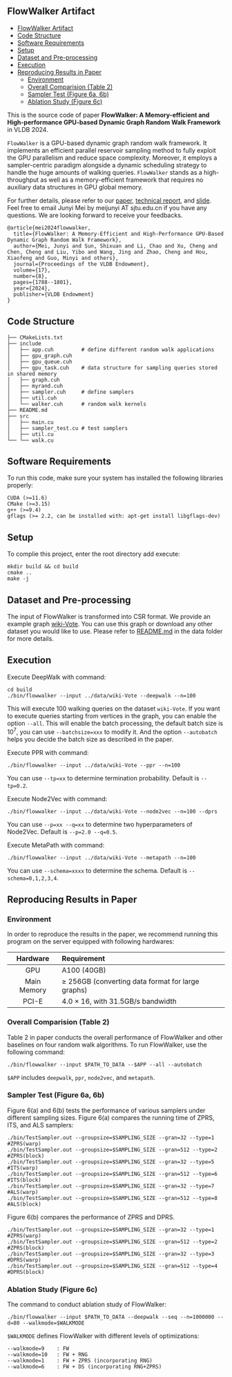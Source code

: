 ## FlowWalker Artifact


- [FlowWalker Artifact](#flowwalker-artifact)
- [Code Structure](#code-structure)
- [Software Requirements](#software-requirements)
- [Setup](#setup)
- [Dataset and Pre-processing](#dataset-and-pre-processing)
- [Execution](#execution)
- [Reproducing Results in Paper](#reproducing-results-in-paper)
  - [Environment](#environment)
  - [Overall Comparision (Table 2)](#overall-comparision-table-2)
  - [Sampler Test (Figure 6a, 6b)](#sampler-test-figure-6a-6b)
  - [Ablation Study (Figure 6c)](#ablation-study-figure-6c)


This is the source code of paper **FlowWalker: A Memory-efficient and High-performance GPU-based Dynamic Graph Random Walk Framework** in VLDB 2024. 

`FlowWalker` is a GPU-based dynamic graph random walk framework. It implements an efficient parallel reservoir sampling method to fully exploit the GPU parallelism and reduce space complexity. Moreover, it employs a sampler-centric paradigm alongside a dynamic scheduling strategy to handle the huge amounts of walking queries. `FlowWalker` stands as a high-throughput as well as a memory-efficient framework that requires no auxiliary data structures in GPU global memory. 

For further details, please refer to our [paper](https://www.vldb.org/pvldb/vol17/p1788-mei.pdf), [technical report](https://arxiv.org/abs/2404.08364), and [slide](FlowWalker-VLDB24.pdf). 
Feel free to email Junyi Mei by meijunyi AT sjtu.edu.cn if you have any questions. We are looking forward to receive your feedbacks.

```
@article{mei2024flowwalker,
  title={FlowWalker: A Memory-Efficient and High-Performance GPU-Based Dynamic Graph Random Walk Framework},
  author={Mei, Junyi and Sun, Shixuan and Li, Chao and Xu, Cheng and Chen, Cheng and Liu, Yibo and Wang, Jing and Zhao, Cheng and Hou, Xiaofeng and Guo, Minyi and others},
  journal={Proceedings of the VLDB Endowment},
  volume={17},
  number={8},
  pages={1788--1801},
  year={2024},
  publisher={VLDB Endowment}
}
```

## Code Structure

```
├── CMakeLists.txt
├── include
│   ├── app.cuh         # define different random walk applications
│   ├── gpu_graph.cuh
│   ├── gpu_queue.cuh
│   ├── gpu_task.cuh    # data structure for sampling queries stored in shared memory
│   ├── graph.cuh
│   ├── myrand.cuh
│   ├── sampler.cuh     # define samplers
│   ├── util.cuh
│   └── walker.cuh      # random walk kernels
├── README.md
├── src
│   ├── main.cu
│   ├── sampler_test.cu # test samplers
│   ├── util.cu
└── └── walk.cu
```

## Software Requirements
To run this code, make sure your system has installed the following libraries properly:

```
CUDA (>=11.6)
CMake (>=3.15)
g++ (>=9.4)
gflags (>= 2.2, can be installed with: apt-get install libgflags-dev)
```

## Setup

To complie this project, enter the root directory add execute:
```
mkdir build && cd build
cmake ..
make -j
```

## Dataset and Pre-processing
The input of FlowWalker is transformed into CSR format. We provide an example graph [wiki-Vote](http://snap.stanford.edu/data/wiki-Vote.html). You can use this graph or download any other dataset you would like to use. Please refer to [README.md](./data/README.md) in the data folder for more details.

## Execution 
Execute DeepWalk with command:
```
cd build
./bin/flowwalker --input ../data/wiki-Vote --deepwalk --n=100
```
This will execute 100 walking queries on the dataset `wiki-Vote`. If you want to execute queries starting from vertices in the graph, you can enable the option `--all`. This will enable the batch processing, the default batch size is $10^7$, you can use `--batchsize=xxx` to modify it. And the option `--autobatch` helps you decide the batch size as described in the paper.

Execute PPR with command:
```
./bin/flowwalker --input ../data/wiki-Vote --ppr --n=100 
```
You can use `--tp=xx` to determine termination probability. Default is `--tp=0.2`.

Execute Node2Vec with command:
```
./bin/flowwalker --input ../data/wiki-Vote --node2vec --n=100 --dprs
```
You can use `--p=xx --q=xx` to determine two hyperparameters of Node2Vec. Default is `--p=2.0 --q=0.5`.

Execute MetaPath with command:
```
./bin/flowwalker --input ../data/wiki-Vote --metapath --n=100
```
You can use `--schema=xxxx` to determine the schema. Default is `--schema=0,1,2,3,4`.

## Reproducing Results in Paper

### Environment
In order to reproduce the results in the paper, we recommend running this program on the server equipped with following hardwares:

| Hardware | Requirement | 
| :-----:| :---- | 
| GPU | A100 (40GB) | 
| Main Memory | $\geq$ 256GB (converting data format for large graphs) | 
| PCI-E | 4.0 × 16, with 31.5GB/s bandwidth |

### Overall Comparision (Table 2)
Table 2 in paper conducts the overall performance of FlowWalker and other baselines on four random walk algorithms. To run FlowWalker, use the following command:
```
./bin/flowwalker --input $PATH_TO_DATA --$APP --all --autobatch
```
`$APP` includes `deepwalk`, `ppr`, `node2vec`, and `metapath`.

### Sampler Test (Figure 6a, 6b)
Figure 6(a) and 6(b) tests the performance of various samplers under different sampling sizes. Figure 6(a) compares the running time of ZPRS, ITS, and ALS samplers:
```
./bin/TestSampler.out --groupsize=$SAMPLING_SIZE --gran=32 --type=1  #ZPRS(warp)
./bin/TestSampler.out --groupsize=$SAMPLING_SIZE --gran=512 --type=2 #ZPRS(block)
./bin/TestSampler.out --groupsize=$SAMPLING_SIZE --gran=32 --type=5  #ITS(warp)
./bin/TestSampler.out --groupsize=$SAMPLING_SIZE --gran=512 --type=6 #ITS(block)
./bin/TestSampler.out --groupsize=$SAMPLING_SIZE --gran=32 --type=7  #ALS(warp)
./bin/TestSampler.out --groupsize=$SAMPLING_SIZE --gran=512 --type=8 #ALS(block)
```

<!-- Figure 6(b) presents the speedup of RNG optimization.
```
./bin/TestSampler.out --groupsize=$SAMPLING_SIZE --gran=32 --type=1  # optimized (warp)
./bin/TestSampler.out --groupsize=$SAMPLING_SIZE --gran=32 --type=21 # curand (warp)
./bin/TestSampler.out --groupsize=$SAMPLING_SIZE --gran=512 --type=2 # optimized (block)
./bin/TestSampler.out --groupsize=$SAMPLING_SIZE --gran=512 --type=21 # curand (block)
``` -->

Figure 6(b) compares the performance of ZPRS and DPRS.
```
./bin/TestSampler.out --groupsize=$SAMPLING_SIZE --gran=32 --type=1  #ZPRS(warp)
./bin/TestSampler.out --groupsize=$SAMPLING_SIZE --gran=512 --type=2 #ZPRS(block)
./bin/TestSampler.out --groupsize=$SAMPLING_SIZE --gran=32 --type=3  #DPRS(warp)
./bin/TestSampler.out --groupsize=$SAMPLING_SIZE --gran=512 --type=4 #DPRS(block)
```

### Ablation Study (Figure 6c)
The command to conduct ablation study of FlowWalker:
```
./bin/flowwalker --input $PATH_TO_DATA --deepwalk --seq --n=1000000 --d=80 --walkmode=$WALKMODE
```
`$WALKMODE` defines FlowWalker with different levels of optimizations:
```
--walkmode=9    : FW
--walkmode=10   : FW + RNG
--walkmode=1    : FW + ZPRS (incorporating RNG)
--walkmode=6    : FW + DS (incorporating RNG+ZPRS)
```

